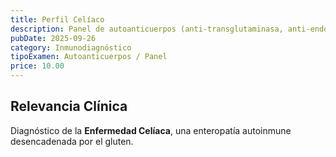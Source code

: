 ```yaml
---
title: Perfil Celíaco
description: Panel de autoanticuerpos (anti-transglutaminasa, anti-endomisio) para el cribado y diagnóstico de la **Enfermedad Celíaca**.
pubDate: 2025-09-26
category: Inmunodiagnóstico
tipoExamen: Autoanticuerpos / Panel
price: 10.00
---
```


## Relevancia Clínica
Diagnóstico de la **Enfermedad Celíaca**, una enteropatía autoinmune desencadenada por el gluten.